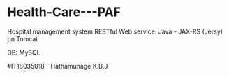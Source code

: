 # Health-Care---PAF
Hospital management system
RESTful Web service: Java - JAX-RS (Jersy) on Tomcat

DB: MySQL


#IT18035018  -  Hathamunage  K.B.J
